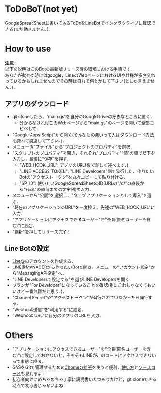 # ToDoBoT(not yet)
GoogleSpreadSheetに書いてあるToDoをLineBotでインタラクティブに確認できる(まだ動きません．)．

# How to use
__注意！__  
以下の説明はこのBotの最新版リリース時の環境における手順です．  
あなたが動かす時にはgoogle，LineのWebページにおけるUIや仕様が多少変わっているかもしれませんのでその時は自力で何とかして下さい(としか言えません．)．  

## アプリのダウンロード
- git cloneしたら，"main.gs"を自分のGoogleDriveの好きなところに置く．  
  - 分からなければこのWebページから"main.gs"のページを開いて全部コピペして．
- "Google Apps Script"から開く(そんなもの無いって人はダウンロード方法を調べて調達して下さい．)．  
- メニューの"ファイル"から"プロジェクトのプロパティ"を選択．  
- "スクリプトのプロパティ"を開き，それぞれ"プロパティ""値"の順で以下を入力し，最後に"保存"を押す．
  - "WEB_HOOK_URL": アプリのURL(後で詳しく述べます．)．  
  - "LINE_ACCESS_TOKEN": "LINE Developers"側で発行した，作りたいBotの"アクセストークン"を丸々コピーして貼り付ける．  
  - "SP_ID": 使いたいGoogleSpreadSheetのID(URLの"/d/"の直後から"/edit"の直前までの文字列)を入力．  
- メニューから"公開"を選択し，"ウェブアプリケーションとして導入"を選ぶ．  
- "現在のアプリケーションのURL"を一度控え，先述の"WEB_HOCK_URL"に入力．  
- "アプリケーションにアクセスできるユーザー"を"全員(匿名ユーザーを含む)"に設定．  
- "更新"を押してリリース完了！

## Line Botの設定  
- [Line@](https://at.line.me/jp/)のアカウントを作成する．  
- LINE@MANAGERから作りたいBotを開き，メニューの"アカウント設定"から"MessagingAPI設定"へ．  
- "LINE Developersで設定する"を選びLINE Developersを開く．  
- プランが"For Developer"になっていることを確認(別にこれじゃなくてもいいけど一番無難だと思う．)．  
- "Channel Secret"や"アクセストークン"が発行されていなかったら発行する．  
- "Webhook送信"を"利用する"に設定．  
- "Webhook URL"に自分のアプリのURLを入力．

# Others
- "アプリケーションにアクセスできるユーザー"を"全員(匿名ユーザーを含む)"に設定しておかないと，そもそもLINEがこのコードにアクセスできないって事態に陥る．  
- GASをGitで管理するための[Chomeの拡張](https://chrome.google.com/webstore/detail/google-apps-script-github/lfjcgcmkmjjlieihflfhjopckgpelofo)を使うと便利．[使い方](https://tadaken3.hatenablog.jp/entry/gas-github)と[ソースコード](https://github.com/leonhartX/gas-github)も見れるよ．
- 初心者向けにめちゃめちゃ丁寧に説明書いたつもりだけど，git cloneできる時点で初心者じゃないよね．
